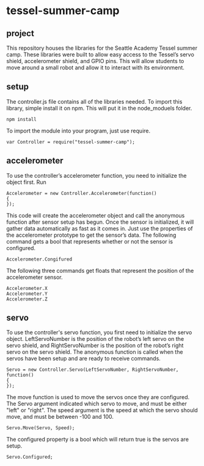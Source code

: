 # tessel-summer-camp
## project

This repository houses the libraries for the Seattle Academy Tessel summer camp. These libraries were built to allow easy access to the Tessel’s servo shield, accelerometer shield, and GPIO pins. This will allow students to move around a small robot and allow it to interact with its environment.

## setup

The controller.js file contains all of the libraries needed. To import this library, simple install it on npm. This will put it in the node_moduels folder.
```
npm install 
```
To import the module into your program, just use require. 
```
var Controller = require("tessel-summer-camp");
```

## accelerometer

To use the controller’s accelerometer function, you need to initialize the object first. Run

```
Accelerometer = new Controller.Accelerometer(function()
{
});
```

This code will create the accelerometer object and call the anonymous function after sensor setup has begun. Once the sensor is initialized, it will gather data automatically as fast as it comes in. Just use the properties of the accelerometer prototype to get the sensor’s data.
The following command gets a bool that represents whether or not the sensor is configured.

```
Accelerometer.Congifured
```

The following three commands get floats that represent the position of the accelerometer sensor.

```
Accelerometer.X
Accelerometer.Y
Accelerometer.Z
```

## servo

To use the controller's servo function, you first need to initialize the servo object. LeftServoNumber is the position of the robot’s left servo on the servo shield, and RightServoNumber is the position of the robot’s right servo on the servo shield. The anonymous function is called when the servos have been setup and are ready to receive commands.

```
Servo = new Controller.Servo(LeftServoNumber, RightServoNumber, function()
{
});
```

The move function is used to move the servos once they are configured. The Servo argument indicated which servo to move, and must be either "left" or "right". The speed argument is the speed at which the servo should move, and must be between -100 and 100.

``` 
Servo.Move(Servo, Speed);
```

The configured property is a bool which will return true is the servos are setup.

```
Servo.Configured;
```